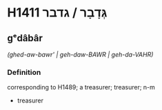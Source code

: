 # H1411 גְּדָבָר / גדבר

## gᵉdâbâr

_(ghed-aw-bawr' | ɡeh-daw-BAWR | ɡeh-da-VAHR)_

### Definition

corresponding to H1489; a treasurer; treasurer; n-m

- treasurer
